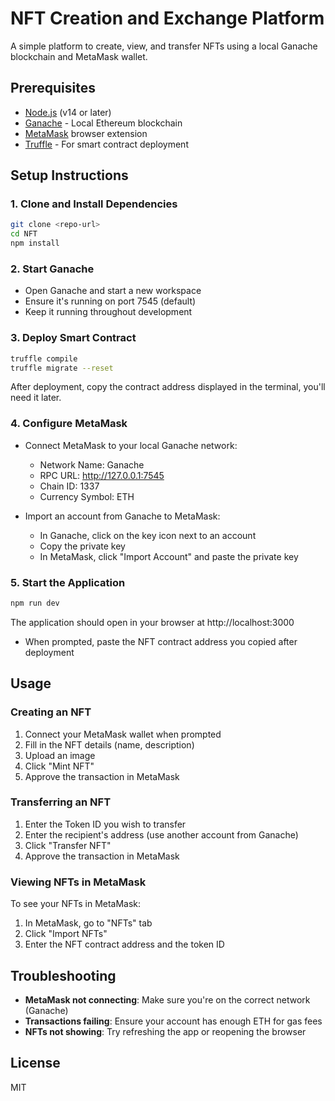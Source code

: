 # NFT Creation and Exchange Platform

A simple platform to create, view, and transfer NFTs using a local Ganache blockchain and MetaMask wallet.

## Prerequisites

- [Node.js](https://nodejs.org/) (v14 or later)
- [Ganache](https://trufflesuite.com/ganache/) - Local Ethereum blockchain
- [MetaMask](https://metamask.io/) browser extension
- [Truffle](https://trufflesuite.com/truffle/) - For smart contract deployment

## Setup Instructions

### 1. Clone and Install Dependencies

```bash
git clone <repo-url>
cd NFT
npm install
```

### 2. Start Ganache

- Open Ganache and start a new workspace
- Ensure it's running on port 7545 (default)
- Keep it running throughout development

### 3. Deploy Smart Contract

```bash
truffle compile
truffle migrate --reset
```

After deployment, copy the contract address displayed in the terminal, you'll need it later.

### 4. Configure MetaMask

- Connect MetaMask to your local Ganache network:
  - Network Name: Ganache
  - RPC URL: http://127.0.0.1:7545
  - Chain ID: 1337
  - Currency Symbol: ETH

- Import an account from Ganache to MetaMask:
  - In Ganache, click on the key icon next to an account
  - Copy the private key
  - In MetaMask, click "Import Account" and paste the private key

### 5. Start the Application

```bash
npm run dev
```

The application should open in your browser at http://localhost:3000

- When prompted, paste the NFT contract address you copied after deployment

## Usage

### Creating an NFT

1. Connect your MetaMask wallet when prompted
2. Fill in the NFT details (name, description)
3. Upload an image
4. Click "Mint NFT"
5. Approve the transaction in MetaMask

### Transferring an NFT

1. Enter the Token ID you wish to transfer
2. Enter the recipient's address (use another account from Ganache)
3. Click "Transfer NFT"
4. Approve the transaction in MetaMask

### Viewing NFTs in MetaMask

To see your NFTs in MetaMask:

1. In MetaMask, go to "NFTs" tab
2. Click "Import NFTs"
3. Enter the NFT contract address and the token ID

## Troubleshooting

- **MetaMask not connecting**: Make sure you're on the correct network (Ganache)
- **Transactions failing**: Ensure your account has enough ETH for gas fees
- **NFTs not showing**: Try refreshing the app or reopening the browser

## License

MIT 